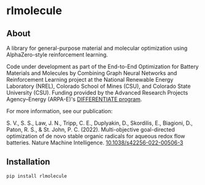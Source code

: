 # rlmolecule

## About

A library for general-purpose material and molecular optimization using
AlphaZero-style reinforcement learning.

Code under development as part of the End-to-End Optimization for Battery
Materials and Molecules by Combining Graph Neural Networks and Reinforcement
Learning project at the National Renewable Energy Laboratory (NREL), Colorado
School of Mines (CSU), and Colorado State University (CSU). Funding provided by
the Advanced Research Projects Agency–Energy (ARPA-E)'s
[DIFFERENTIATE program](https://arpa-e.energy.gov/technologies/programs/differentiate).

For more information, see our publication:

S. V., S. S., Law, J. N., Tripp, C. E., Duplyakin, D., Skordilis, E., Biagioni,
D., Paton, R. S., & St. John, P. C. (2022). Multi-objective goal-directed
optimization of de novo stable organic radicals for aqueous redox flow
batteries. Nature Machine Intelligence.
[10.1038/s42256-022-00506-3](https://doi.org/10.1038/s42256-022-00506-3)

## Installation

`pip install rlmolecule`
